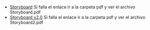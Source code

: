 + [Storyboard](/pdf//Storyboard.pdf) Si falla el enlace ir a la carpeta pdf y ver el archivo Storyboard.pdf
+ [Storyboard v2.0](/pdf/StoryBoard2.pdf) Si falla el enlace ir a la carpeta pdf y ver el archivo Storyboard2.pdf
